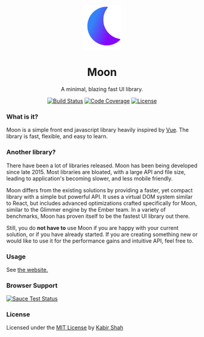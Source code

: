 <p align="center"><a href="https://kingpixil.github.io/moon" target="_blank"><img width="100"src="https://raw.githubusercontent.com/KingPixil/moon/gh-pages/img/logo.png"></a></p>
<h1 align="center">Moon</h1>
<p align="center">A minimal, blazing fast UI library.</p>
<p align="center">
  <a href="https://travis-ci.org/KingPixil/moon"><img src="https://travis-ci.org/KingPixil/moon.svg?branch=master" alt="Build Status"></a>
  <a href="https://codecov.io/gh/KingPixil/moon"><img src="https://codecov.io/gh/KingPixil/moon/branch/master/graph/badge.svg" alt="Code Coverage"></a>
  <a href="https://kingpixil.github.io/license"><img src="https://img.shields.io/badge/license-MIT-blue.svg" alt="License"></a>
</p>

### What is it?

Moon is a simple front end javascript library heavily inspired by [Vue](https://vuejs.org). The library is fast, flexible, and easy to learn.

### Another library?

There have been a lot of libraries released. Moon has been being developed since late 2015. Most libraries are bloated, with a large API and file size, leading to application's becoming slower, and less mobile friendly.

Moon differs from the existing solutions by providing a faster, yet compact library with a simple but powerful API. It uses a virtual DOM system similar to React, but includes advanced optimizations crafted specifically for Moon, similar to the Glimmer engine by the Ember team. In a variety of benchmarks, Moon has proven itself to be the fastest UI library out there.

Still, you do **not have to** use Moon if you are happy with your current solution, or if you have already started. If you are creating something new or would like to use it for the performance gains and intuitive API, feel free to.

### Usage

See [the website.](https://kingpixil.github.io/moon)

### Browser Support

[![Sauce Test Status](https://saucelabs.com/browser-matrix/KingPixil.svg)](https://saucelabs.com/u/KingPixil)

### License

Licensed under the [MIT License](http://kingpixil.github.io/license) by [Kabir Shah](https://kabir.ml)
